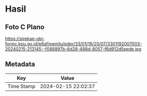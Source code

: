 # Hasil

## Foto C Plano

https://sirekap-obj-formc.kpu.go.id/e6af/pemilu/pdpr/33/01/19/20/07/3301192007003-20240215-213145--f088897b-6d28-488d-8057-f6d912d5eede.jpg


## Metadata

| Key        | Value               |
| ---------- | ------------------- |
| Time Stamp | 2024-02-15 22:02:37 |



